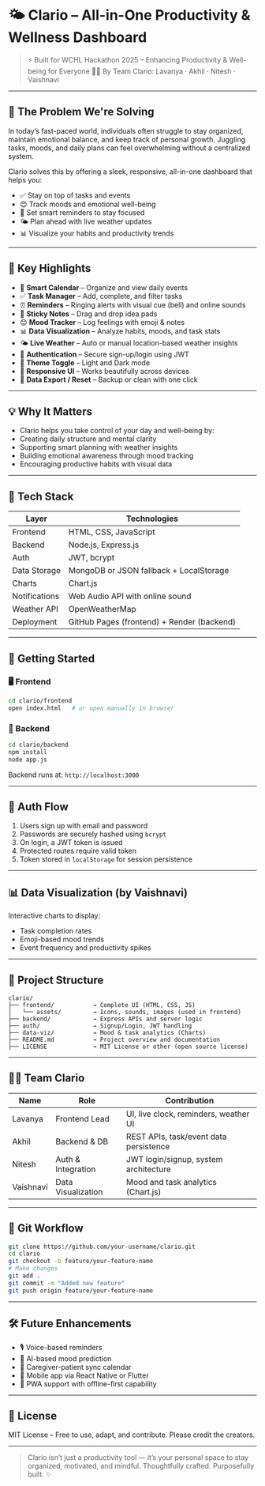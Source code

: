 # 🌤️ Clario – All-in-One Productivity & Wellness Dashboard

> ⚡️ Built for WCHL Hackathon 2025 – Enhancing Productivity & Well-being for Everyone 
> 👩‍💻 By Team Clario: Lavanya · Akhil · Nitesh · Vaishnavi

---

## 🧠 The Problem We're Solving
In today’s fast-paced world, individuals often struggle to stay organized, maintain emotional balance, and keep track of personal growth. Juggling tasks, moods, and daily plans can feel overwhelming without a centralized system.

Clario solves this by offering a sleek, responsive, all-in-one dashboard that helps you:
- ✅ Stay on top of tasks and events
- 😊 Track moods and emotional well-being
- 🔔 Set smart reminders to stay focused
- 🌤️ Plan ahead with live weather updates
- 📊 Visualize your habits and productivity trends

---

## 🌟 Key Highlights

- 📅 **Smart Calendar** – Organize and view daily events  
- ✅ **Task Manager** – Add, complete, and filter tasks  
- ⏰ **Reminders** – Ringing alerts with visual cue (bell) and online sounds  
- 📝 **Sticky Notes** – Drag and drop idea pads  
- 😊 **Mood Tracker** – Log feelings with emoji & notes  
- 📊 **Data Visualization** – Analyze habits, moods, and task stats  
- 🌤️ **Live Weather** – Auto or manual location-based weather insights  
- 🔐 **Authentication** – Secure sign-up/login using JWT  
- 🎨 **Theme Toggle** – Light and Dark mode  
- 📱 **Responsive UI** – Works beautifully across devices  
- 💾 **Data Export / Reset** – Backup or clean with one click  

---

## 💡 Why It Matters

- Clario helps you take control of your day and well-being by:
- Creating daily structure and mental clarity
- Supporting smart planning with weather insights
- Building emotional awareness through mood tracking
- Encouraging productive habits with visual data  

---

## 🧰 Tech Stack

| Layer          | Technologies                                |
|----------------|---------------------------------------------|
| Frontend       | HTML, CSS, JavaScript                       |
| Backend        | Node.js, Express.js                         |
| Auth           | JWT, bcrypt                                 |
| Data Storage   | MongoDB or JSON fallback + LocalStorage     |
| Charts         | Chart.js                                    |
| Notifications  | Web Audio API with online sound             |
| Weather API    | OpenWeatherMap                              |
| Deployment     | GitHub Pages (frontend) + Render (backend)  |

---

## 🚀 Getting Started

### 🖥️ Frontend

```bash
cd clario/frontend  
open index.html   # or open manually in browser
```

### 🔧 Backend

```bash
cd clario/backend  
npm install  
node app.js
```

Backend runs at: `http://localhost:3000`

---

## 🔐 Auth Flow

1. Users sign up with email and password  
2. Passwords are securely hashed using `bcrypt`  
3. On login, a JWT token is issued  
4. Protected routes require valid token  
5. Token stored in `localStorage` for session persistence  

---

## 📊 Data Visualization (by Vaishnavi)

Interactive charts to display:

- Task completion rates  
- Emoji-based mood trends  
- Event frequency and productivity spikes  

---

## 📁 Project Structure

```
clario/  
├── frontend/           → Complete UI (HTML, CSS, JS)  
│   └── assets/         → Icons, sounds, images (used in frontend)
├── backend/            → Express APIs and server logic  
├── auth/               → Signup/Login, JWT handling  
├── data-viz/           → Mood & task analytics (Charts)
├── README.md           → Project overview and documentation  
├── LICENSE             → MIT License or other (open source license)

```

---

## 🧑‍💻 Team Clario

| Name       | Role               | Contribution                            |
|------------|--------------------|-----------------------------------------|
| Lavanya    | Frontend Lead      | UI, live clock, reminders, weather UI   |
| Akhil      | Backend & DB       | REST APIs, task/event data persistence  |
| Nitesh     | Auth & Integration | JWT login/signup, system architecture   |
| Vaishnavi  | Data Visualization | Mood and task analytics (Chart.js)      |

---

## 🌱 Git Workflow

```bash
git clone https://github.com/your-username/clario.git  
cd clario  
git checkout -b feature/your-feature-name  
# Make changes  
git add .  
git commit -m "Added new feature"  
git push origin feature/your-feature-name
```

---

## 🛠️ Future Enhancements

- 🎙️ Voice-based reminders  
- 🧠 AI-based mood prediction  
- 👥 Caregiver-patient sync calendar  
- 📲 Mobile app via React Native or Flutter  
- 🧭 PWA support with offline-first capability  

---

## 📜 License

MIT License – Free to use, adapt, and contribute. Please credit the creators.

---

> Clario isn’t just a productivity tool — it’s your personal space to stay organized, motivated, and mindful.
> Thoughtfully crafted. Purposefully built. ✨
